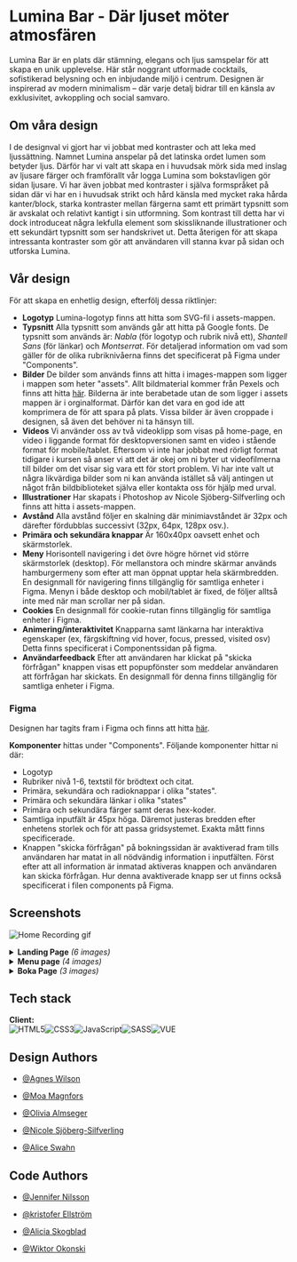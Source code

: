 # Lumina Bar - Där ljuset möter atmosfären

Lumina Bar är en plats där stämning, elegans och ljus samspelar för att skapa en unik upplevelse. Här står noggrant utformade cocktails, sofistikerad belysning och en inbjudande miljö i centrum. Designen är inspirerad av modern minimalism – där varje detalj bidrar till en känsla av exklusivitet, avkoppling och social samvaro.

## Om våra design

I de designval vi gjort har vi jobbat med kontraster och att leka med ljussättning. Namnet Lumina anspelar på det latinska ordet lumen som betyder ljus. Därför har vi valt att skapa en i huvudsak mörk sida med inslag av ljusare färger och framförallt vår logga Lumina som bokstavligen gör sidan ljusare. Vi har även jobbat med kontraster i själva formspråket på sidan där vi har en i huvudsak strikt och hård känsla med mycket raka hårda kanter/block, starka kontraster mellan färgerna samt ett primärt typsnitt som är avskalat och relativt kantigt i sin utformning. Som kontrast till detta har vi dock introduceat några lekfulla element som skissliknande illustrationer och ett sekundärt typsnitt som ser handskrivet ut. Detta återigen för att skapa intressanta kontraster som gör att användaren vill stanna kvar på sidan och utforska Lumina.

## Vår design

För att skapa en enhetlig design, efterfölj dessa riktlinjer:

- **Logotyp** Lumina-logotyp finns att hitta som SVG-fil i assets-mappen.
- **Typsnitt** Alla typsnitt som används går att hitta på Google fonts. De typsnitt som används är: _Nabla_ (för logotyp och rubrik nivå ett), _Shantell Sans_ (för länkar) och _Montserrat_. För detaljerad information om vad som gäller för de olika rubriknivåerna finns det specificerat på Figma under "Components".
- **Bilder** De bilder som används finns att hitta i images-mappen som ligger i mappen som heter "assets". Allt bildmaterial kommer från Pexels och finns att hitta [här](https://www.pexels.com/collections/bartender-pcftxy5/). Bilderna är inte berabetade utan de som ligger i assets mappen är i orginalformat. Därför kan det vara en god ide att komprimera de för att spara på plats. Vissa bilder är även croppade i designen, så även det behöver ni ta hänsyn till.
- **Videos** Vi använder oss av två videoklipp som visas på home-page, en video i liggande format för desktopversionen samt en video i stående format för mobile/tablet. Eftersom vi inte har jobbat med rörligt format tidigare i kursen så anser vi att det är okej om ni byter ut videofilmerna till bilder om det visar sig vara ett för stort problem. Vi har inte valt ut några likvärdiga bilder som ni kan använda istället så välj antingen ut något från bildbiblioteket själva eller kontakta oss för hjälp med urval.
- **Illustrationer** Har skapats i Photoshop av Nicole Sjöberg-Silfverling och finns att hitta i assets-mappen.
- **Avstånd** Alla avstånd följer en skalning där minimiavståndet är 32px och därefter fördubblas successivt (32px, 64px, 128px osv.).
- **Primära och sekundära knappar** Är 160x40px oavsett enhet och skärmstorlek.
- **Meny** Horisontell navigering i det övre högre hörnet vid större skärmstorlek (desktop). För mellanstora och mindre skärmar används hamburgermeny som efter att man öppnat upptar hela skärmbredden. En designmall för navigering finns tillgänglig för samtliga enheter i Figma. Menyn i både desktop och mobil/tablet är fixed, de följer alltså inte med när man scrollar ner på sidan.
- **Cookies** En designmall för cookie-rutan finns tillgänglig för samtliga enheter i Figma.
- **Animering/interaktivitet** Knapparna samt länkarna har interaktiva egenskaper (ex, färgskiftning vid hover, focus, pressed, visited osv) Detta finns specificerat i Componentssidan på figma.
- **Användarfeedback** Efter att användaren har klickat på "skicka förfrågan" knappen visas ett popupfönster som meddelar användaren att förfrågan har skickats. En designmall för denna finns tillgänglig för samtliga enheter i Figma.

### Figma

Designen har tagits fram i Figma och finns att hitta [här](https://www.figma.com/design/8UkUo4RaxWnBDtNdQGJknp/Surikaternas-design?node-id=3-4&p=f&t=mIUYUTy1jY6kNu84-0).

**Komponenter** hittas under "Components". Följande komponenter hittar ni där:

- Logotyp
- Rubriker nivå 1-6, textstil för brödtext och citat.
- Primära, sekundära och radioknappar i olika "states".
- Primära och sekundära länkar i olika "states"
- Primära och sekundära färger samt deras hex-koder.
- Samtliga inputfält är 45px höga. Däremot justeras bredden efter enhetens storlek och för att passa gridsystemet. Exakta mått finns specificerade.
- Knappen "skicka förfrågan" på bokningssidan är avaktiverad fram tills användaren har matat in all nödvändig information i inputfälten. Först efter att all information är inmatad aktiveras knappen och användaren kan skicka förfrågan. Hur denna avaktiverade knapp ser ut finns också specificerat i filen components på Figma.

## Screenshots

![Home Recording gif](/src/assets/images/screenshots/home-page-gif.gif)

<details>
<summary><strong>Landing Page</strong> <i>(6 images)</i></summary>

##### Desktop

## ![Desktop - Products](./DesktopScreenshots/DesktopLandingPagePart1.png)

## ![Desktop - Products](./DesktopScreenshots/UntitledDesktopLandingPage2.png)

## ![Desktop - Products](./DesktopScreenshots/DesktopLandingPagePart3.png)

## ![Desktop - Products](./DesktopScreenshots/DesktopLandingPagePart4.png)

## ![Desktop - Products](./DesktopScreenshots/DesktopLandingPagePart5.png)

![Desktop - Products](./DesktopScreenshots/DesktopLandingPagePart6.png)

## </details>

<details>
<summary><strong>Menu page</strong> <i>(4 images)</i></summary>

##### Desktop

## ![Desktop - Products](./DesktopScreenshots/DesktopMenuPagePart1.png)

## ![Desktop - Products](./DesktopScreenshots/DesktopMenuPagePart2.png)

## ![Desktop - Products](./DesktopScreenshots/DesktopMenuPagePart3.png)

## ![Desktop - Products](./DesktopScreenshots/DesktopMenuPagePart4.png)

## </details>

<details>
<summary><strong>Boka Page</strong> <i>(3 images)</i></summary>

##### Desktop

## ![Desktop - Products](./DesktopScreenshots/DesktopBokaPagePart1.png)

## ![Desktop - Products](./DesktopScreenshots/DesktopBokaPagePart2.png)

![Desktop - Products](./DesktopScreenshots/DesktopBokaPagePart3.png)

</details>

## Tech stack

**Client:** <br>![HTML5](https://img.shields.io/badge/html5-%23E34F26.svg?style=for-the-badge&logo=html5&logoColor=white)![CSS3](https://img.shields.io/badge/css3-%231572B6.svg?style=for-the-badge&logo=css3&logoColor=white)![JavaScript](https://img.shields.io/badge/javascript-%23323330.svg?style=for-the-badge&logo=javascript&logoColor=%23F7DF1E)![SASS](https://img.shields.io/badge/SASS-hotpink.svg?style=for-the-badge&logo=SASS&logoColor=white)![VUE](https://img.shields.io/badge/Vue%20js-35495E?style=for-the-badge&logo=vuedotjs&logoColor=4FC08D)

## Design Authors

- [@Agnes Wilson](https://github.com/AgnesWilson)

- [@Moa Magnfors](https://github.com/mainforce)

- [@Olivia Almseger](https://github.com/oliviaalmseger)

- [@Nicole Sjöberg-Silfverling]()

- [@Alice Swahn]()

## Code Authors

- [@Jennifer Nilsson](https://github.com/ynnxj)

- [@kristofer Ellström](https://github.com/kristoferellstrom)

- [@Alicia Skogblad](https://github.com/skogblad)

- [@Wiktor Okonski](https://github.com/PotoVic)
